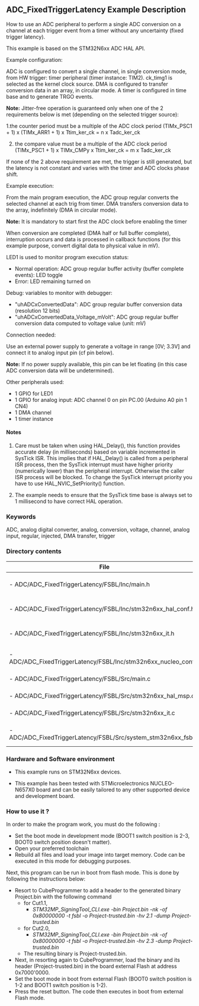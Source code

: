 ## <b>ADC_FixedTriggerLatency Example Description</b>

How to use an ADC peripheral to perform a single ADC conversion on a channel
at each trigger event from a timer without any uncertainty (fixed trigger latency).

This example is based on the STM32N6xx ADC HAL API.

Example configuration:

ADC is configured to convert a single channel, in single conversion mode,
from HW trigger: timer peripheral (timer instance: TIM2).
ck_timg1 is selected as the kernel clock source.
DMA is configured to transfer conversion data in an array, in circular mode.
A timer is configured in time base and to generate TRGO events.

**Note:**
Jitter-free operation is guaranteed only when one of the 2 requirements
below is met (depending on the selected trigger source):

 1.the counter period must be a multiple of the ADC clock period
   (TIMx_PSC1 + 1) x (TIMx_ARR1 + 1) x Ttim_ker_ck = n x Tadc_ker_ck

 2. the compare value must be a multiple of the ADC clock period
     (TIMx_PSC1 + 1) x TIMx_CMPy x Ttim_ker_ck = m x Tadc_ker_ck

If none of the 2 above requirement are met, the trigger is still generated,
but the latency is not constant and varies with the timer and ADC clocks
phase shift.

Example execution:

From the main program execution, the ADC group regular converts the
selected channel at each trig from timer. DMA transfers conversion data to the array,
indefinitely (DMA in circular mode).

**Note:**
It is mandatory to start first the ADC clock before enabling the timer

When conversion are completed (DMA half or full buffer complete),
interruption occurs and data is processed in callback functions (for this example purpose,
convert digital data to physical value in mV).

LED1 is used to monitor program execution status:

- Normal operation: ADC group regular buffer activity (buffer complete events): LED toggle
- Error: LED remaining turned on

Debug: variables to monitor with debugger:

- "uhADCxConvertedData": ADC group regular buffer conversion data (resolution 12 bits)
- "uhADCxConvertedData_Voltage_mVolt": ADC group regular buffer conversion data computed to voltage value (unit: mV)

Connection needed:

Use an external power supply to generate a voltage in range [0V; 3.3V]
and connect it to analog input pin (cf pin below).

**Note:** If no power supply available, this pin can be let floating (in this case
ADC conversion data will be undetermined).

Other peripherals used:

 - 1 GPIO for LED1
 - 1 GPIO for analog input: ADC channel 0 on pin PC.00 (Arduino A0 pin 1 CN4)
 - 1 DMA channel
 - 1 timer instance

#### <b>Notes</b>

 1. Care must be taken when using HAL_Delay(), this function provides accurate delay (in milliseconds)
    based on variable incremented in SysTick ISR. This implies that if HAL_Delay() is called from
    a peripheral ISR process, then the SysTick interrupt must have higher priority (numerically lower)
    than the peripheral interrupt. Otherwise the caller ISR process will be blocked.
    To change the SysTick interrupt priority you have to use HAL_NVIC_SetPriority() function.

 2. The example needs to ensure that the SysTick time base is always set to 1 millisecond
    to have correct HAL operation.

### <b>Keywords</b>

ADC, analog digital converter, analog, conversion, voltage, channel, analog input, regular, injected, DMA transfer, trigger

### <b>Directory contents</b>

File | Description
 --- | ---
      - ADC/ADC_FixedTriggerLatency/FSBL/Inc/main.h                   | Header for main.c module
      - ADC/ADC_FixedTriggerLatency/FSBL/Inc/stm32n6xx_hal_conf.h     | HAL configuration file
      - ADC/ADC_FixedTriggerLatency/FSBL/Inc/stm32n6xx_it.h           | Interrupt handlers header file
      - ADC/ADC_FixedTriggerLatency/FSBL/Inc/stm32n6xx_nucleo_conf.h  | BSP configuration file
      - ADC/ADC_FixedTriggerLatency/FSBL/Src/main.c                   | Main program
      - ADC/ADC_FixedTriggerLatency/FSBL/Src/stm32n6xx_hal_msp.c      | HAL MSP module
      - ADC/ADC_FixedTriggerLatency/FSBL/Src/stm32n6xx_it.c           | Interrupt handlers
      - ADC/ADC_FixedTriggerLatency/FSBL/Src/system_stm32n6xx_fsbl.c  | STM32N6xx system source file

### <b>Hardware and Software environment</b>

  - This example runs on STM32N6xx devices.

  - This example has been tested with STMicroelectronics NUCLEO-N657X0
    board and can be easily tailored to any other supported device
    and development board.

### <b>How to use it ?</b>

In order to make the program work, you must do the following :
 - Set the boot mode in development mode (BOOT1 switch position is 2-3, BOOT0 switch position doesn't matter).
 - Open your preferred toolchain
 - Rebuild all files and load your image into target memory. Code can be executed in this mode for debugging purposes.

 Next, this program can be run in boot from flash mode. This is done by following the instructions below:

 - Resort to CubeProgrammer to add a header to the generated binary Project.bin with the following command
   - for Cut1.1,
     - *STM32MP_SigningTool_CLI.exe -bin Project.bin -nk -of 0x80000000 -t fsbl -o Project-trusted.bin -hv 2.1 -dump Project-trusted.bin*
   - for Cut2.0, 
      - *STM32MP_SigningTool_CLI.exe -bin Project.bin -nk -of 0x80000000 -t fsbl -o Project-trusted.bin -hv 2.3 -dump Project-trusted.bin*
   - The resulting binary is Project-trusted.bin.
 - Next, in resorting again to CubeProgrammer, load the binary and its header (Project-trusted.bin) in the board external Flash at address 0x7000'0000.
 - Set the boot mode in boot from external Flash (BOOT0 switch position is 1-2 and BOOT1 switch position is 1-2).
 - Press the reset button. The code then executes in boot from external Flash mode.
